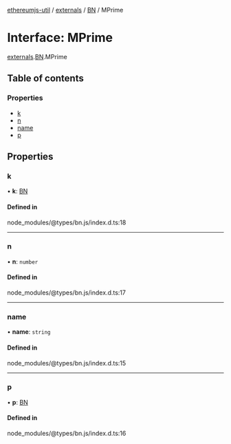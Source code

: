 [ethereumjs-util](../README.md) / [externals](../modules/externals.md) / [BN](../modules/externals.bn.md) / MPrime

# Interface: MPrime

[externals](../modules/externals.md).[BN](../modules/externals.bn.md).MPrime

## Table of contents

### Properties

- [k](externals.bn.mprime.md#k)
- [n](externals.bn.mprime.md#n)
- [name](externals.bn.mprime.md#name)
- [p](externals.bn.mprime.md#p)

## Properties

### k

• **k**: [BN](../classes/externals.bn-1.md)

#### Defined in

node_modules/@types/bn.js/index.d.ts:18

___

### n

• **n**: `number`

#### Defined in

node_modules/@types/bn.js/index.d.ts:17

___

### name

• **name**: `string`

#### Defined in

node_modules/@types/bn.js/index.d.ts:15

___

### p

• **p**: [BN](../classes/externals.bn-1.md)

#### Defined in

node_modules/@types/bn.js/index.d.ts:16
